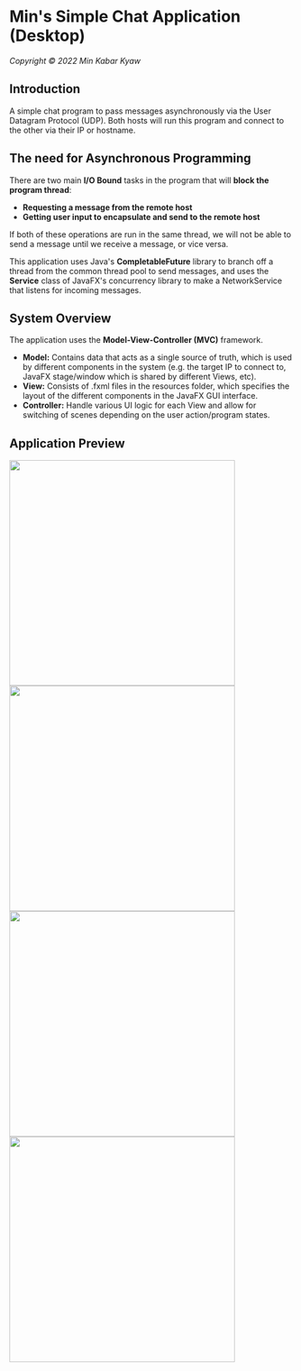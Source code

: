 # Min's Simple Chat Application (Desktop)
_Copyright © 2022 Min Kabar Kyaw_

## Introduction
A simple chat program to pass messages asynchronously via the User Datagram Protocol (UDP). Both hosts will run this program and connect to the other via their IP or hostname.

## The need for Asynchronous Programming
There are two main **I/O Bound** tasks in the program that will **block the program thread**:
- **Requesting a message from the remote host**
- **Getting user input to encapsulate and send to the remote host**

If both of these operations are run in the same thread, we will not be able to send a message until we receive a message, or vice versa. 

This application uses Java's **CompletableFuture** library to branch off a thread from the common thread pool to send messages, and uses the **Service** class of JavaFX's concurrency library to make a NetworkService that listens for incoming messages.

## System Overview
The application uses the **Model-View-Controller (MVC)** framework.
- **Model:** Contains data that acts as a single source of truth, which is used by different components in the system (e.g. the target IP to connect to, JavaFX stage/window which is shared by different Views, etc).
- **View:** Consists of .fxml files in the resources folder, which specifies the layout of the different components in the JavaFX GUI interface.
- **Controller:** Handle various UI logic for each View and allow for switching of scenes depending on the user action/program states.

## Application Preview
<img src=https://user-images.githubusercontent.com/76023265/183324733-5c13926d-b000-45c8-b804-1e0da49c7ee9.jpg width="400"/> <img src=https://user-images.githubusercontent.com/76023265/183324795-429c89cb-8cd6-4fbc-b63e-c398758aaf2d.jpg width="400"/>
<img src=https://user-images.githubusercontent.com/76023265/183324820-a8f1e67c-be1e-418d-9283-822f5b2bbc9a.jpg width="400"/> <img src=https://user-images.githubusercontent.com/76023265/183324833-87e3ef36-4895-48e1-b8b7-8621c08c19ab.jpg width="400"/>
